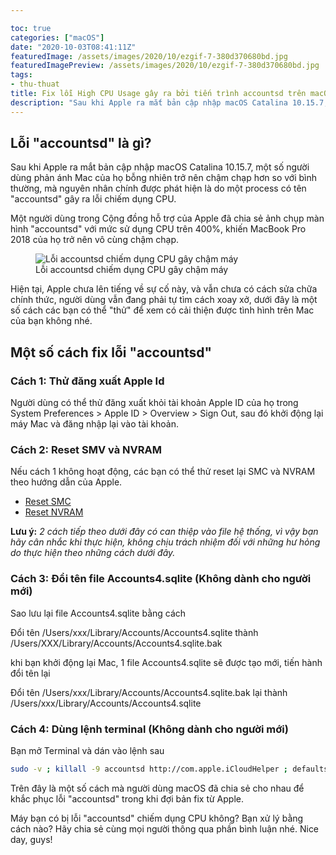 ```yaml
---

toc: true
categories: ["macOS"]
date: "2020-10-03T08:41:11Z"
featuredImage: /assets/images/2020/10/ezgif-7-380d370680bd.jpg
featuredImagePreview: /assets/images/2020/10/ezgif-7-380d370680bd.jpg
tags:
- thu-thuat
title: Fix lỗi High CPU Usage gây ra bởi tiến trình accountsd trên macOS Catalina
description: "Sau khi Apple ra mắt bản cập nhập macOS Catalina 10.15.7, một số người dùng phản ánh Mac của họ bỗng nhiên trở nên chậm chạp hơn so với bình thường, mà nguyên nhân chính được phát hiện là do một process có tên accountsd gây ra lỗi chiếm dụng CPU."
---
```


## Lỗi "accountsd" là gì?

Sau khi Apple ra mắt bản cập nhập macOS Catalina 10.15.7, một số người dùng phản ánh Mac của họ bỗng nhiên trở nên chậm chạp hơn so với bình thường, mà nguyên nhân chính được phát hiện là do một process có tên "accountsd" gây ra lỗi chiếm dụng CPU.

Một người dùng trong Cộng đồng hỗ trợ của Apple đã chia sẻ ảnh chụp màn hình "accountsd" với mức sử dụng CPU trên 400%, khiến MacBook Pro 2018 của họ trở nên vô cùng chậm chạp.

<figure class="kg-card kg-image-card kg-card-hascaption"><img src="/assets/images/2020/10/ezgif-7-380d370680bd.jpg" class="kg-image" alt="Lỗi accountsd chiếm dụng CPU gây chậm máy"  sizes="(min-width: 720px) 720px"><figcaption class="text-center">Lỗi accountsd chiếm dụng CPU gây chậm máy</figcaption></figure>

Hiện tại, Apple chưa lên tiếng về sự cố này, và vẫn chưa có cách sửa chữa chính thức, người dùng vẫn đang phải tự tìm cách xoay xở, dưới đây là một số cách các bạn có thể "thử" để xem có cải thiện được tình hình trên Mac của bạn không nhé.

## Một số cách fix lỗi "accountsd"

### Cách 1: Thử đăng xuất Apple Id

Người dùng có thể thử đăng xuất khỏi tài khoản Apple ID của họ trong System Preferences \> Apple ID \> Overview \> Sign Out, sau đó khởi động lại máy Mac và đăng nhập lại vào tài khoản.

### Cách 2: Reset SMV và NVRAM

Nếu cách 1 không hoạt động, các bạn có thể thử reset lại SMC và NVRAM theo hướng dẫn của Apple.

- [Reset SMC](https://support.apple.com/en-us/HT201295)
- [Reset NVRAM](https://support.apple.com/en-us/HT204063)

**Lưu ý:** _2 cách tiếp theo dưới đây có can thiệp vào file hệ thống, vì vậy bạn hãy cân nhắc khi thực hiện, không chịu trách nhiệm đối với những hư hỏng do thực hiện theo những cách dưới đây._

### Cách 3: Đổi tên file Accounts4.sqlite (Không dành cho người mới)

Sao lưu lại file Accounts4.sqlite bằng cách

Đổi tên /Users/xxx/Library/Accounts/Accounts4.sqlite thành /Users/XXX/Library/Accounts/Accounts4.sqlite.bak

khi bạn khởi động lại Mac, 1 file Accounts4.sqlite sẽ được tạo mới, tiến hành đổi tên lại

Đổi tên /Users/xxx/Library/Accounts/Accounts4.sqlite.bak lại thành /Users/xxx/Library/Accounts/Accounts4.sqlite

### Cách 4: Dùng lệnh terminal (Không dành cho người mới)

Bạn mở Terminal và dán vào lệnh sau
```bash
sudo -v ; killall -9 accountsd http://com.apple.iCloudHelper ; defaults delete MobileMeAccounts ; mkdir ~/Library/Accounts/Backup ; mv ~/Library/Accounts/*.sqlite* ~/Library/Accounts/Backup/ ; killall -9 accountsd http://com.apple.iCloudHelper ; sudo reboot
```
Trên đây là một số cách mà người dùng macOS đã chia sẻ cho nhau để khắc phục lỗi "accountsd" trong khi đợi bản fix từ Apple.

Máy bạn có bị lỗi "accountsd" chiếm dụng CPU không? Bạn xử lý bằng cách nào? Hãy chia sẻ cùng mọi người thông qua phần bình luận nhé. Nice day, guys!


